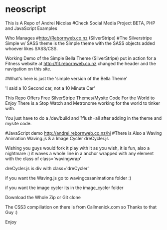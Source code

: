 # neoscript

This is A Repo of Andrei Nicolas
#Check Social Media Project BETA, PHP and JavaScript Examples

Who Manages
#http://Rebornweb.co.nz (SilverStripe)
#The Silverstripe Simple w/ SASS theme is the Simple theme with the SASS objects added whoever likes SASS/CSS.

Working Demo of the Simple Bella Theme (SilverStripe) put in action for a Fitness website at
http://fit.rebornweb.co.nz changed the header and the navigation on this site.

#What's here is just the 'simple version of the Bella Theme'

'I said a 10 Second car, not a 10 Minute Car'

This Repo Offers Free SilverStripe Themes/Mysite Code For the World to Enjoy There is a Stop Watch
and Metronome working for the world to tinker with.

You just have to do a /dev/build and ?flush=all after adding in the theme and mysite code.

#JavaScript demo http://andrei.rebornweb.co.nz/hi
#There is Also a Waving Animation Waving.js & a Image Cycler dreCycler.js

Wishing you guys would fork it play with it as you wish,
it is fun, also a nightmare :) it waves a whole line in a anchor wrapped with
any element with the class of class='wavingwrap'

dreCycler.js is div with class='dreCycler'

if you want the Waving.js go to wavingcssanimations folder :)

if you want the image cycler its in the image_cycler folder

Download the Whole Zip or Git clone


The CSS3 compiliation on there is from Callmenick.com so Thanks to that Guy :)  

Enjoy
